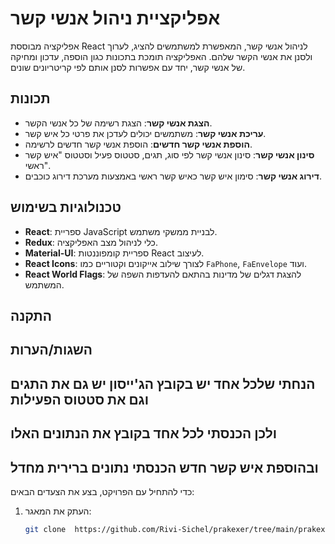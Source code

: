 # אפליקציית ניהול אנשי קשר

אפליקציה מבוססת React לניהול אנשי קשר, המאפשרת למשתמשים להציג, לערוך ולסנן את אנשי הקשר שלהם. האפליקציה תומכת בתכונות כגון הוספה, עדכון ומחיקה של אנשי קשר, יחד עם אפשרות לסנן אותם לפי קריטריונים שונים.

## תכונות

- **הצגת אנשי קשר**: הצגת רשימה של כל אנשי הקשר.
- **עריכת אנשי קשר**: משתמשים יכולים לעדכן את פרטי כל איש קשר.
- **הוספת אנשי קשר חדשים**: הוספת אנשי קשר חדשים לרשימה.
- **סינון אנשי קשר**: סינון אנשי קשר לפי סוג, תגים, סטטוס פעיל וסטטוס "איש קשר ראשי".
- **דירוג אנשי קשר**: סימון איש קשר כאיש קשר ראשי באמצעות מערכת דירוג כוכבים.

## טכנולוגיות בשימוש

- **React**: ספריית JavaScript לבניית ממשקי משתמש.
- **Redux**: כלי לניהול מצב האפליקציה.
- **Material-UI**: ספריית קומפוננטות React לעיצוב.
- **React Icons**: לצורך שילוב אייקונים וקטוריים כמו `FaPhone`, `FaEnvelope` ועוד.
- **React World Flags**: להצגת דגלים של מדינות בהתאם להעדפות השפה של המשתמש.

## התקנה


## השגות/הערות 
##  הנחתי שלכל אחד יש בקובץ הג'ייסון יש גם את התגים וגם את סטטוס הפעילות
## ולכן הכנסתי לכל אחד בקובץ את הנתונים האלו
## ובהוספת איש קשר חדש הכנסתי נתונים ברירית מחדל


כדי להתחיל עם הפרויקט, בצע את הצעדים הבאים:

1. העתק את המאגר:
   ```bash
   git clone  https://github.com/Rivi-Sichel/prakexer/tree/main/prakexer
